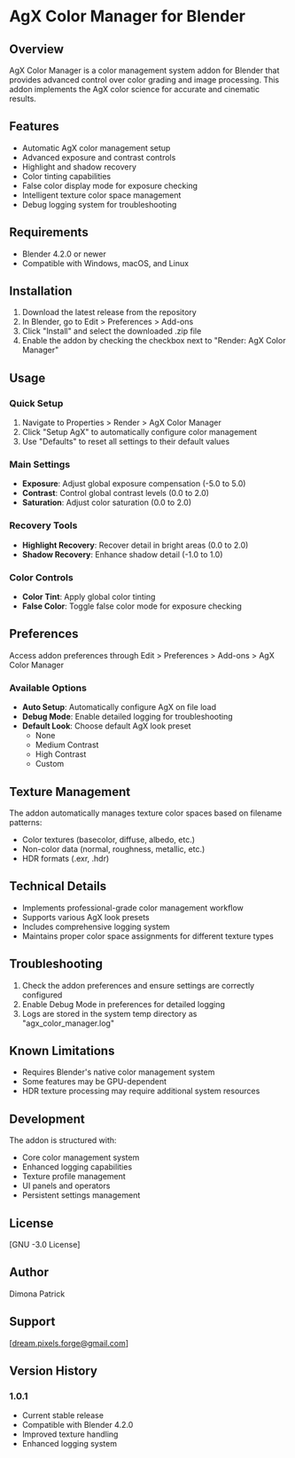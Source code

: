# AgX Color Manager for Blender

## Overview
AgX Color Manager is a color management system addon for Blender that provides advanced control over color grading and image processing. This addon implements the AgX color science for accurate and cinematic results.

## Features
- Automatic AgX color management setup
- Advanced exposure and contrast controls
- Highlight and shadow recovery
- Color tinting capabilities
- False color display mode for exposure checking
- Intelligent texture color space management
- Debug logging system for troubleshooting

## Requirements
- Blender 4.2.0 or newer
- Compatible with Windows, macOS, and Linux

## Installation
1. Download the latest release from the repository
2. In Blender, go to Edit > Preferences > Add-ons
3. Click "Install" and select the downloaded .zip file
4. Enable the addon by checking the checkbox next to "Render: AgX Color Manager"

## Usage

### Quick Setup
1. Navigate to Properties > Render > AgX Color Manager
2. Click "Setup AgX" to automatically configure color management
3. Use "Defaults" to reset all settings to their default values

### Main Settings
- **Exposure**: Adjust global exposure compensation (-5.0 to 5.0)
- **Contrast**: Control global contrast levels (0.0 to 2.0)
- **Saturation**: Adjust color saturation (0.0 to 2.0)

### Recovery Tools
- **Highlight Recovery**: Recover detail in bright areas (0.0 to 2.0)
- **Shadow Recovery**: Enhance shadow detail (-1.0 to 1.0)

### Color Controls
- **Color Tint**: Apply global color tinting
- **False Color**: Toggle false color mode for exposure checking

## Preferences
Access addon preferences through Edit > Preferences > Add-ons > AgX Color Manager

### Available Options
- **Auto Setup**: Automatically configure AgX on file load
- **Debug Mode**: Enable detailed logging for troubleshooting
- **Default Look**: Choose default AgX look preset
  - None
  - Medium Contrast
  - High Contrast
  - Custom

## Texture Management
The addon automatically manages texture color spaces based on filename patterns:
- Color textures (basecolor, diffuse, albedo, etc.)
- Non-color data (normal, roughness, metallic, etc.)
- HDR formats (.exr, .hdr)

## Technical Details
- Implements professional-grade color management workflow
- Supports various AgX look presets
- Includes comprehensive logging system
- Maintains proper color space assignments for different texture types

## Troubleshooting
1. Check the addon preferences and ensure settings are correctly configured
2. Enable Debug Mode in preferences for detailed logging
3. Logs are stored in the system temp directory as "agx_color_manager.log"

## Known Limitations
- Requires Blender's native color management system
- Some features may be GPU-dependent
- HDR texture processing may require additional system resources

## Development
The addon is structured with:
- Core color management system
- Enhanced logging capabilities
- Texture profile management
- UI panels and operators
- Persistent settings management

## License
[GNU -3.0 License]

## Author
Dimona Patrick

## Support
[dream.pixels.forge@gmail.com]

## Version History
### 1.0.1
- Current stable release
- Compatible with Blender 4.2.0
- Improved texture handling
- Enhanced logging system


